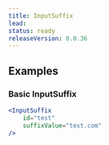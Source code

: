 ```yaml
---
title: InputSuffix
lead: 
status: ready
releaseVersion: 0.0.36
---
```


## Examples

### Basic InputSuffix

```.jsx
<InputSuffix 
    id="test" 
    suffixValue="test.com"
/>
```